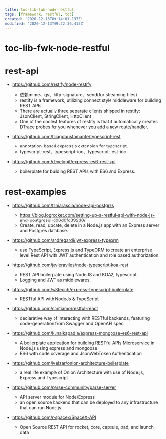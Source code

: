 ```yaml
---
title: toc-lib-fwk-node-restful
tags: [framework, restful, toc]
created: '2020-12-13T09:14:01.137Z'
modified: '2020-12-13T09:22:36.413Z'
---
```


# toc-lib-fwk-node-restful

# rest-api

- https://github.com/restify/node-restify
  - 依赖mime、qs、http-signature、send(for streaming files)
  - restify is a framework, utilizing connect style middleware for building REST APIs.
  - There are actually three separate clients shipped in restify: JsonClient, StringClient, HttpClient
  - One of the coolest features of restify is that it automatically creates DTrace probes for you whenever you add a new route/handler.

- https://github.com/thiagobustamante/typescript-rest
  - annotation-based expressjs extension for typescript.
  - typescript-rest、typescript-ioc、typescript-rest-ioc

- https://github.com/developit/express-es6-rest-api
  - boilerplate for building REST APIs with ES6 and Express.

# rest-examples

- https://github.com/taniarascia/node-api-postgres
  - https://blog.logrocket.com/setting-up-a-restful-api-with-node-js-and-postgresql-d96d6fc892d8/
  - Create, read, update, delete in a Node.js app with an Express server and Postgres database.

- https://github.com/andregardi/jwt-express-typeorm
  - use TypeScript, Express.js and TypeORM to create an enterprise level Rest API with JWT authentication and role based authorization. 

- https://github.com/javieraviles/node-typescript-koa-rest
  - REST API boilerplate using NodeJS and KOA2, typescript. 
  - Logging and JWT as middlewares.

- https://github.com/w3tecch/express-typescript-boilerplate
  - RESTful API with NodeJs & TypeScript 
- https://github.com/contiamo/restful-react
  - declarative way of interacting with RESTful backends, featuring code-generation from Swagger and OpenAPI spec
- https://github.com/kunalkapadia/express-mongoose-es6-rest-api
  - A boilerplate application for building RESTful APIs Microservice in Node.js using express and mongoose
  - ES6 with code coverage and JsonWebToken Authentication

- https://github.com/Melzar/onion-architecture-boilerplate
  - a real life example of Onion Architecture with use of Node.js, Express and Typescript

- https://github.com/parse-community/parse-server
  - API server module for Node/Express
  - an open source backend that can be deployed to any infrastructure that can run Node.js.
- https://github.com/r-spacex/SpaceX-API
  - Open Source REST API for rocket, core, capsule, pad, and launch data
